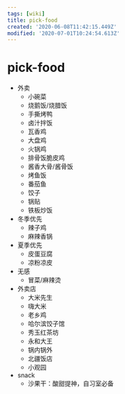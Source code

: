 ```yaml
---
tags: [wiki]
title: pick-food
created: '2020-06-08T11:42:15.449Z'
modified: '2020-07-01T10:24:54.613Z'
---
```


# pick-food

- 外卖
  - 小碗菜
  - 烧鹅饭/烧腊饭
  - 手撕烤鸭
  - 卤汁拌饭
  - 瓦香鸡
  - 大盘鸡
  - 火锅鸡
  - 排骨饭脆皮鸡
  - 酱香大骨/酱骨饭
  - 烤鱼饭
  - 番茄鱼
  - 饺子
  - 锅贴
  - 铁板炒饭
- 冬季优先
  - 辣子鸡
  - 麻辣香锅
- 夏季优先
  - 皮蛋豆腐
  - 凉粉凉皮
- 无感
  - 冒菜/麻辣烫
- 外卖店
  - 大米先生
  - 嗨大米
  - 老乡鸡
  - 哈尔滨饺子馆
  - 秀玉红茶坊
  - 永和大王
  - 锅内锅外
  - 北疆饭店
  - 小观园
- snack
  - 沙果干：酸甜提神，自习室必备
